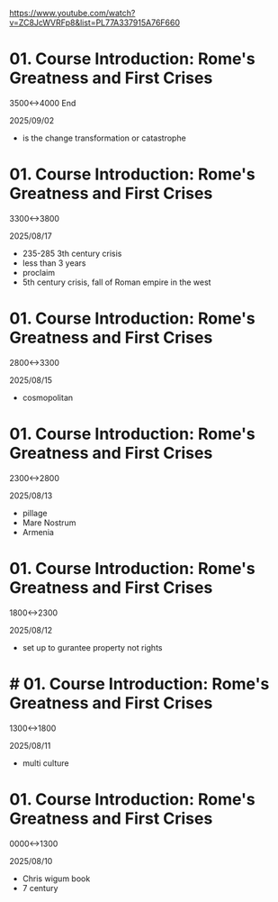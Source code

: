 https://www.youtube.com/watch?v=ZC8JcWVRFp8&list=PL77A337915A76F660

# 01. Course Introduction: Rome's Greatness and First Crises

3500<->4000 End

2025/09/02

- is the change transformation or catastrophe

# 01. Course Introduction: Rome's Greatness and First Crises
3300<->3800

2025/08/17

- 235-285 3th century crisis
- less than 3 years
- proclaim
- 5th century crisis, fall of Roman empire in the west

# 01. Course Introduction: Rome's Greatness and First Crises

2800<->3300

2025/08/15

- cosmopolitan

# 01. Course Introduction: Rome's Greatness and First Crises

2300<->2800

2025/08/13

- pillage
- Mare Nostrum
- Armenia

# 01. Course Introduction: Rome's Greatness and First Crises

1800<->2300

2025/08/12

- set up to gurantee property not rights

# # 01. Course Introduction: Rome's Greatness and First Crises
1300<->1800

2025/08/11

- multi culture

# 01. Course Introduction: Rome's Greatness and First Crises

0000<->1300

2025/08/10

- Chris wigum book
- 7 century
